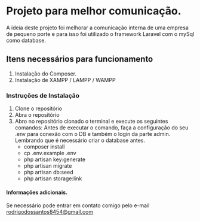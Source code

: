 # Projeto para melhor comunicação.

A ideia deste projeto foi melhorar a comunicação interna de uma empresa de pequeno porte e para isso foi utilizado o framework Laravel com o mySql como database.

## Itens necessários para funcionamento
1. Instalação do Composer.
2. Instalação de XAMPP / LAMPP / WAMPP

### Instruções de Instalação

1. Clone o repositório
2. Abra o repositório
3. Abro no repositório clonado o terminal e execute os seguintes comandos:
Antes de executar o comando, faça a configuração do seu .env para conexão com o DB e também o login da parte admin.
Lembrando que é necessário criar o database antes.
   - composer install
   - cp .env.example .env 
   - php artisan key:generate
   - php artisan migrate
   - php artisan db:seed
   - php artisan storage:link

#### Informações adicionais.
Se necessário pode entrar em contato comigo pelo e-mail rodrigodossantos8454@gmail.com
